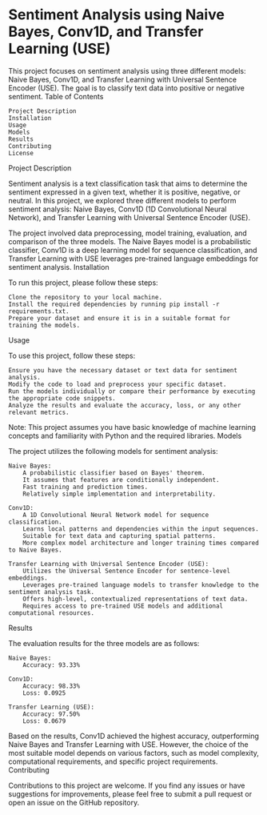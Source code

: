 # Sentiment Analysis using Naive Bayes, Conv1D, and Transfer Learning (USE)

This project focuses on sentiment analysis using three different models: Naive Bayes, Conv1D, and Transfer Learning with Universal Sentence Encoder (USE). The goal is to classify text data into positive or negative sentiment.
Table of Contents

    Project Description
    Installation
    Usage
    Models
    Results
    Contributing
    License

Project Description

Sentiment analysis is a text classification task that aims to determine the sentiment expressed in a given text, whether it is positive, negative, or neutral. In this project, we explored three different models to perform sentiment analysis: Naive Bayes, Conv1D (1D Convolutional Neural Network), and Transfer Learning with Universal Sentence Encoder (USE).

The project involved data preprocessing, model training, evaluation, and comparison of the three models. The Naive Bayes model is a probabilistic classifier, Conv1D is a deep learning model for sequence classification, and Transfer Learning with USE leverages pre-trained language embeddings for sentiment analysis.
Installation

To run this project, please follow these steps:

    Clone the repository to your local machine.
    Install the required dependencies by running pip install -r requirements.txt.
    Prepare your dataset and ensure it is in a suitable format for training the models.

Usage

To use this project, follow these steps:

    Ensure you have the necessary dataset or text data for sentiment analysis.
    Modify the code to load and preprocess your specific dataset.
    Run the models individually or compare their performance by executing the appropriate code snippets.
    Analyze the results and evaluate the accuracy, loss, or any other relevant metrics.

Note: This project assumes you have basic knowledge of machine learning concepts and familiarity with Python and the required libraries.
Models

The project utilizes the following models for sentiment analysis:

    Naive Bayes:
        A probabilistic classifier based on Bayes' theorem.
        It assumes that features are conditionally independent.
        Fast training and prediction times.
        Relatively simple implementation and interpretability.

    Conv1D:
        A 1D Convolutional Neural Network model for sequence classification.
        Learns local patterns and dependencies within the input sequences.
        Suitable for text data and capturing spatial patterns.
        More complex model architecture and longer training times compared to Naive Bayes.

    Transfer Learning with Universal Sentence Encoder (USE):
        Utilizes the Universal Sentence Encoder for sentence-level embeddings.
        Leverages pre-trained language models to transfer knowledge to the sentiment analysis task.
        Offers high-level, contextualized representations of text data.
        Requires access to pre-trained USE models and additional computational resources.

Results

The evaluation results for the three models are as follows:

    Naive Bayes:
        Accuracy: 93.33%

    Conv1D:
        Accuracy: 98.33%
        Loss: 0.0925

    Transfer Learning (USE):
        Accuracy: 97.50%
        Loss: 0.0679

Based on the results, Conv1D achieved the highest accuracy, outperforming Naive Bayes and Transfer Learning with USE. However, the choice of the most suitable model depends on various factors, such as model complexity, computational requirements, and specific project requirements.
Contributing

Contributions to this project are welcome. If you find any issues or have suggestions for improvements, please feel free to submit a pull request or open an issue on the GitHub repository.
